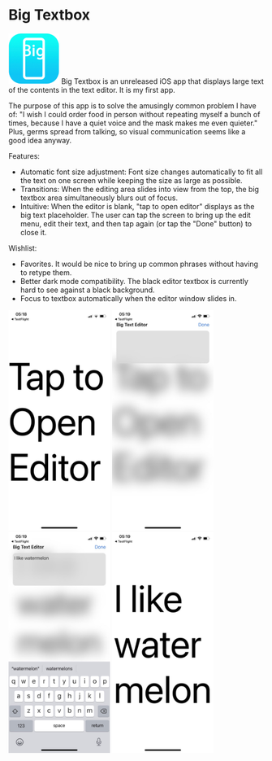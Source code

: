 # Big Textbox
<img src="rounded-corner-icon.png" width="100">
Big Textbox is an unreleased iOS app that displays large text of the contents in the text editor. It is my first app.

The purpose of this app is to solve the amusingly common problem I have of: "I wish I could order food in person without repeating myself a bunch of times, because I have a quiet voice and the mask makes me even quieter." Plus, germs spread from talking, so visual communication seems like a good idea anyway.

Features:

- Automatic font size adjustment: Font size changes automatically to fit all the text on one screen while keeping the size as large as possible.
- Transitions: When the editing area slides into view from the top, the big textbox area simultaneously blurs out of focus.
- Intuitive: When the editor is blank, "tap to open editor" displays as the big text placeholder. The user can tap the screen to bring up the edit menu, edit their text, and then tap again (or tap the "Done" button) to close it.

Wishlist:

- Favorites. It would be nice to bring up common phrases without having to retype them.
- Better dark mode compatibility. The black editor textbox is currently hard to see against a black background.
- Focus to textbox automatically when the editor window slides in.

<img src="1.jpeg" width="200"> <img src="2.jpeg" width="200"> <img src="3.jpeg" width="200"> <img src="4.jpeg" width="200">


